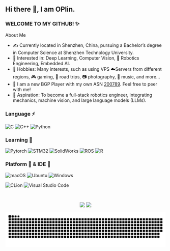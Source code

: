 ## Hi there 👋, I am OPlin.
### WELCOME TO MY GITHUB! ✨
About Me
- ✍️ Currently located in Shenzhen, China, pursuing a Bachelor’s degree in Computer Science at Shenzhen Technology University.
- 🌱 Interested in: Deep Learning, Computer Vision, 🤖 Robotics Engineering, Embedded AI.
- 💬 Hobbies: Many interests, such as using VPS ☁️Servers from different regions, 🎮 gaming, 🚗 road trips, 📷 photography, 🎵 music, and more...
- 🚀 I am a new BGP Player with my own ASN [200789](https://www.peeringdb.com/net/34801). Feel free to peer with me!
- 🎯 Aspiration: To become a full-stack robotics engineer, integrating mechanics, machine vision, and large language models (LLMs).

### Language ⚡ 
![C](https://img.shields.io/badge/C-A8B9CC?style=flat-square&logo=C&logoColor=white)
![C++](https://img.shields.io/badge/C++-00599C?style=flat-square&logo=CPlusPlus&logoColor=white)
![Python](https://img.shields.io/badge/-Python-pink?style=flat-square&logo=Python)


### Learning 🧠 
![Pytorch](https://img.shields.io/badge/Pytorch-EE4C2C?style=flat-square&logo=Pytorch&logoColor=white)
![STM32](https://img.shields.io/badge/STM32-03234B?style=flat-square&logo=stmicroelectronics&logoColor=white)
![SolidWorks](https://img.shields.io/badge/SolidWorks-005386?style=flat-square&logo=dassaultsystemes)
![ROS](https://img.shields.io/badge/ROS-22314E?style=flat-square&logo=ROS)
![R](https://img.shields.io/badge/R-%23276DC3.svg?style=flat-square&logo=R&logoColor=white)


### Platform 🧰 & IDE 🔧 
![macOS](https://img.shields.io/badge/macOS-000000?style=flat-square&logo=Apple&logoColor=white)
![Ubuntu](https://img.shields.io/badge/Ubuntu-E95420?style=flat-square&logo=Ubuntu&logoColor=white)
![Windows](https://img.shields.io/badge/Windows-0078D6?style=flat-square&logo=windows&logoColor=white)

![CLion](https://img.shields.io/badge/CLion-000000?&style=flat-square&logo=CLion&logoColor=white)
![Visual Studio Code](https://img.shields.io/badge/-Visual%20Studio%20Code-007ACC?style=flat-square&logo=Visual%20Studio%20Code&logoColor=fff)


<br>
<p align="center">
  <img align="top" src="https://github-readme-stats.vercel.app/api?username=OPlincn&show_icons=true&hide_border=true&theme=tokyonight" />
  <img align="top" src="https://github-readme-stats.vercel.app/api/top-langs/?username=OPlincn&show_icons=true&hide_border=true&theme=tokyonight" />
</p>

![](https://github.com/OPlincn/OPlincn/blob/output/github-contribution-grid-snake.svg?raw=true)


<!--
**OPlincn/OPlincn** is a ✨ _special_ ✨ repository because its `README.md` (this file) appears on your GitHub profile.

Here are some ideas to get you started:

- 🔭 I’m currently working on ...
- 🌱 I’m currently learning ...
- 👯 I’m looking to collaborate on ...
- 🤔 I’m looking for help with ...
- 💬 Ask me about ...
- 📫 How to reach me: ...
- 😄 Pronouns: ...
- ⚡ Fun fact: ...
-->
